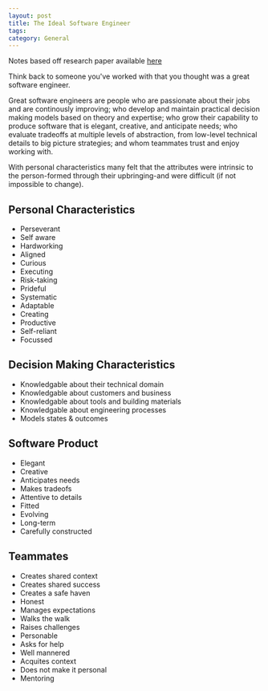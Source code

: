 ```yaml
---
layout: post
title: The Ideal Software Engineer
tags: 
category: General
---
```


Notes based off research paper available [here](https://faculty.washington.edu/ajko/papers/Li2015GreatEngineers.pdf)  

Think back to someone you've worked with that you thought was a great software engineer.

Great software engineers are people who are passionate about their jobs and are continously improving; who develop and maintain practical decision making models based on theory and expertise; who grow their capability to produce software that is elegant, creative, and anticipate needs; who evaluate tradeoffs at multiple levels of abstraction, from low-level technical details to big picture strategies; and whom teammates trust and enjoy working with.

With personal characteristics many felt that the attributes were intrinsic to the person-formed through their upbringing-and were difficult (if not impossible to change).



## Personal Characteristics

* Perseverant  
* Self aware  
* Hardworking  
* Aligned  
* Curious  
* Executing  
* Risk-taking  
* Prideful  
* Systematic  
* Adaptable  
* Creating  
* Productive  
* Self-reliant  
* Focussed  

## Decision Making Characteristics  

* Knowledgable about their technical domain  
* Knowledgable about customers and business  
* Knowledgable about tools and building materials  
* Knowledgable about engineering processes  
* Models states & outcomes  

## Software Product

* Elegant  
* Creative  
* Anticipates needs  
* Makes tradeofs
* Attentive to details  
* Fitted  
* Evolving  
* Long-term  
* Carefully constructed  

## Teammates  

* Creates shared context  
* Creates shared success  
* Creates a safe haven  
* Honest  
* Manages expectations  
* Walks the walk  
* Raises challenges  
* Personable
* Asks for help  
* Well mannered  
* Acquites context  
* Does not make it personal  
* Mentoring  



